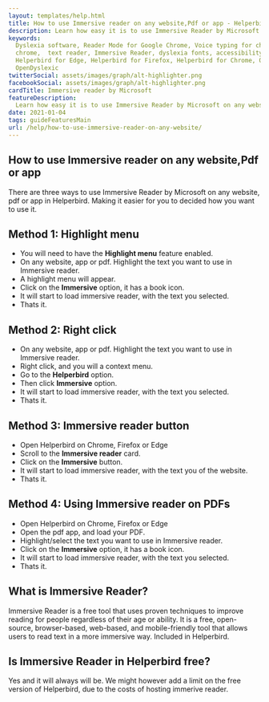 ```yaml
---
layout: templates/help.html
title: How to use Immersive reader on any website,Pdf or app - Helperbird
description: Learn how easy it is to use Immersive Reader by Microsoft on any website, pdf or app.
keywords:
  Dyslexia software, Reader Mode for Google Chrome, Voice typing for chrome, Text to speech for
  chrome,  text reader, Immersive Reader, dyslexia fonts, accessibility software, dyslexia software,
  Helperbird for Edge, Helperbird for Firefox, Helperbird for Chrome, Opendyslexic for Chrome,
  OpenDyslexic
twitterSocial: assets/images/graph/alt-highlighter.png
facebookSocial: assets/images/graph/alt-highlighter.png
cardTitle: Immersive reader by Microsoft
featureDescription:
  Learn how easy it is to use Immersive Reader by Microsoft on any website, pdf or app.
date: 2021-01-04
tags: guideFeaturesMain
url: /help/how-to-use-immersive-reader-on-any-website/
---
```


## How to use Immersive reader on any website,Pdf or app

There are three ways to use Immersive Reader by Microsoft on any website, pdf or app in Helperbird.
Making it easier for you to decided how you want to use it.

## Method 1: Highlight menu

- You will need to have the **Highlight menu** feature enabled.
- On any website, app or pdf. Highlight the text you want to use in Immersive reader.
- A highlight menu will appear.
- Click on the **Immersive** option, it has a book icon.
- It will start to load immersive reader, with the text you selected.
- Thats it.

## Method 2: Right click

- On any website, app or pdf. Highlight the text you want to use in Immersive reader.
- Right click, and you will a context menu.
- Go to the **Helperbird** option.
- Then click **Immersive** option.
- It will start to load immersive reader, with the text you selected.
- Thats it.

## Method 3: Immersive reader button

- Open Helperbird on Chrome, Firefox or Edge
- Scroll to the **Immersive reader** card.
- Click on the **Immersive** button.
- It will start to load immersive reader, with the text you of the website.
- Thats it.

## Method 4: Using Immersive reader on PDFs

- Open Helperbird on Chrome, Firefox or Edge
- Open the pdf app, and load your PDF.
- Highlight/select the text you want to use in Immersive reader.
- Click on the **Immersive** option, it has a book icon.
- It will start to load immersive reader, with the text you selected.
- Thats it.

## What is Immersive Reader?

Immersive Reader is a free tool that uses proven techniques to improve reading for people regardless
of their age or ability. It is a free, open-source, browser-based, web-based, and mobile-friendly
tool that allows users to read text in a more immersive way. Included in Helperbird.

## Is Immersive Reader in Helperbird free?

Yes and it will always will be. We might however add a limit on the free version of Helperbird, due
to the costs of hosting immerive reader.
